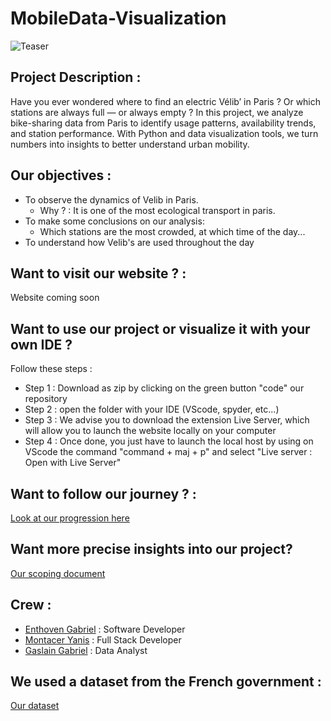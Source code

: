 # MobileData-Visualization

![Teaser](.Assets/teaser.png)

## Project Description : 

Have you ever wondered where to find an electric Vélib’ in Paris ? Or which stations are always full — or always empty ?
In this project, we analyze bike-sharing data from Paris to identify usage patterns, availability trends, and station performance. With Python and data visualization tools, we turn numbers into insights to better understand urban mobility.

## Our objectives :

- To observe the dynamics of Velib in Paris.
  - Why ? : It is one of the most ecological transport in paris.
- To make some conclusions on our analysis:
  - Which stations are the most crowded, at which time of the day...
- To understand how Velib's are used throughout the day

## Want to visit our website ? : 

Website coming soon

## Want to use our project or visualize it with your own IDE ?
Follow these steps :
- Step 1 : Download as zip by clicking on the green button "code" our repository
- Step 2 : open the folder with your IDE (VScode, spyder, etc...)
- Step 3 : We advise you to download the extension Live Server, which will allow you to launch the website locally on your computer
- Step 4 : Once done, you just have to launch the local host by using on VScode the command "command + maj + p" and select "Live server : Open with Live Server"

## Want to follow our journey ? :

[Look at our progression here](./Progress_wiki)

## Want more precise insights into our project?

[Our scoping document](./Scoping_Document.md)

## Crew :

- [Enthoven Gabriel](https://github.com/gabentho) : Software Developer
- [Montacer Yanis](https://github.com/YanisMtcr) : Full Stack Developer
- [Gaslain Gabriel](https://github.com/gabgsln) : Data Analyst

## We used a dataset from the French government :

[Our dataset](https://transport.data.gouv.fr/datasets/velib-velos-et-bornes-disponibilite-temps-reel)
